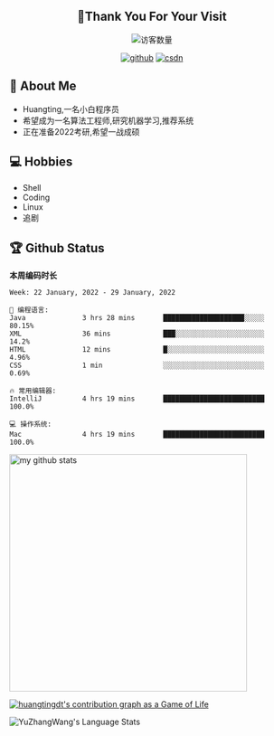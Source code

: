 <h2 align="center">👋Thank You For Your Visit</h2>
<div align="center">
<img src="https://profile-counter.glitch.me/Huangtingdt/count.svg" alt="访客数量">
</div>
  <p align="center">
    <a href="https://github.com/Huangtingdt/Huangtingdt"><img src="https://img.shields.io/badge/GitHub-ff79c6" alt="github"></a>
    <a href="https://blog.csdn.net/qq_43531216"><img src="https://img.shields.io/badge/CSDN-cf000e" alt="csdn"></a>
  </p>

## 🤵 About Me

  - Huangting,一名小白程序员
  - 希望成为一名算法工程师,研究机器学习,推荐系统
  - 正在准备2022考研,希望一战成硕

## 💻 Hobbies

  - Shell
  - Coding
  - Linux
  - 追剧

## 🏆 Github Status



  **本周编码时长**

  <!--START_SECTION:waka-->
```text
Week: 22 January, 2022 - 29 January, 2022

💬 编程语言: 
Java              3 hrs 28 mins       ████████████████████░░░░░   80.15% 
XML               36 mins             ███░░░░░░░░░░░░░░░░░░░░░░   14.2% 
HTML              12 mins             █░░░░░░░░░░░░░░░░░░░░░░░░   4.96% 
CSS               1 min               ░░░░░░░░░░░░░░░░░░░░░░░░░   0.69%

🔥 常用编辑器: 
IntelliJ          4 hrs 19 mins       █████████████████████████   100.0%

💻 操作系统: 
Mac               4 hrs 19 mins       █████████████████████████   100.0%

```


<!--END_SECTION:waka-->

<p align="left">
<img src="https://github-readme-stats.vercel.app/api?username=huangtingdt&show_icons=true&theme=tokyonight" alt="my github stats" width="420"/>
</P>

  [![huangtingdt's contribution graph as a Game of Life](https://github4life.herokuapp.com/huangtingdt.gif)](https://github4life.herokuapp.com/huangtingdt)

![YuZhangWang's Language Stats](https://github-readme-stats.anuraghazra1.vercel.app/api/top-langs/?username=huangtingdt&show_icons=true)

